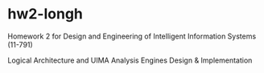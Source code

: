 # hw2-longh
Homework 2 for Design and Engineering of Intelligent Information Systems (11-791)

Logical Architecture and UIMA Analysis Engines Design & Implementation

